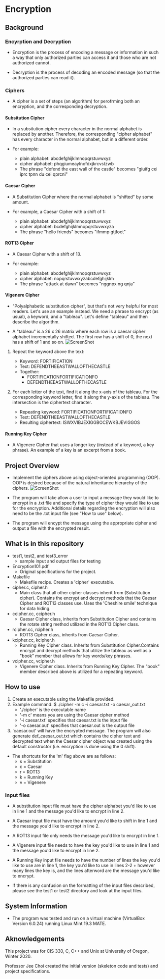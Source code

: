 # Encryption

## Background
### Encyrption and Decryption
* Encryption is the process of encoding a message or information in such a way that only authorized parties can access it and those who are not authorized cannot.

* Decryption is the process of decoding an encoded message (so that the authorized parties can read it).

### Ciphers
* A cipher is a set of steps (an algorithm) for perofrming both an encryption, and the corresponding decryption. 

#### Subsitution Cipher
* In a subsitution cipher every character in the normal alphabet is replaced by another. Therefore, the corresponding "cipher alphabet" has every character in the normal alphabet, but in a different order.

* For example:
    * plain alphabet:  abcdefghijklmnopqrstuvwxyz
    * cipher alphabet: phqgiumeaylnofdxjkrcvstzwb
    * The phrase "defend the east wall of the castle" becomes "giuifg cei iprc tpnn du cei qprcni"

#### Caesar Cipher
* A Substitution Cipher where the normal alphabet is "shifted" by some amount.

* For example, a Caesar Cipher with a shift of 1:
    * plain alphabet:  abcdefghijklmnopqrstuvwxyz
    * cipher alphabet: bcdefghijklmnopqrstuvwxyza
    * The phrase "hello friends" becomes "ifmmp gtjfoet"

#### ROT13 Cipher
* A Caesar Cipher with a shift of 13.

* For example:
    * plain alphabet:  abcdefghijklmnopqrstuvwxyz
    * cipher alphabet: nopqrstuvwxyzabcdefghijklm
    * The phrase "attack at dawn" becomes "nggnpx ng qnja"

#### Vigenere Cipher
* "Polyalphabetic substitution cipher", but that's not very helpful for most readers. Let's use an example instead. We need a phrase to encrypt (as usual), a keyword, and a "tableau". Let's define "tableau" and then describe the algorithm.

* A "tableau" is a 26 x 26 matrix where each row is a caesar cipher alphabet incrementally shifted. The first row has a shift of 0, the next has a shift of 1 and so on. 
![ScreenShot](/screenshots/tableau.png)

1. Repeat the keyword above the text:
    * Keyword: FORTIFICATION
    * Text:    DEFENDTHEEASTWALLOFTHECASTLE
    * Together: 
        * FORTIFICATIONFORTIFICATIONFO
        * DEFENDTHEEASTWALLOFTHECASTLE

2. For each letter of the text, find it along the x-axis of the tableau. For the corresponding keyword letter, find it along the y-axis of the tableau. The intersection is the ciphertext character. 
    * Repeating keyword:    FORTIFICATIONFORTIFICATIONFO
    * Text:                 DEFENDTHEEASTWALLOFTHECASTLE
    * Resulting ciphertext: ISWXVIBJEXIGGBOCEWKBJEVIGGOS

#### Running Key Cipher
* A Vigenere Cipher that uses a longer key (instead of a keyword, a key phrase). An example of a key is an excerpt from a book.

## Project Overview
* Implement the ciphers above using object-oriented programming (OOP). OOP is desired because of the natural inheritance hierarchy of the ciphers.
![ScreenShot](/screenshots/inheritance.png)

* The program will take allow a user to input a message they would like to encrypt in a .txt file and specify the type of cipher they would like to use for the encryption. Additional details regarding the encryption will also need to be the .txt input file (see "How to use" below).

* The program will encypt the message using the appropriate cipher and output a file with the encrypted result.

## What is in this repository
* test1, test2, and test3_error
    * sample input and output files for testing
* Encryption101.pdf
    * Original specifications for the project.
* Makefile
    * Makefile recipe. Creates a 'cipher' executable.
* cipher.c, cipher.h
    * Main class that all other cipher classes inherit from (Substitution cipher). Contains the encrypt and decrypt methods that the Caesar Cipher and ROT13 classes use. Uses the 'Cheshire smile' technique for data hiding. 
* ccipher.cc, ccipher.h
    * Caesar Cipher class, inherits from Substitution Cipher and contains the rotate string method utilized in the ROT13 Cipher class.
* rcipher.cc, rcipher.h
    * ROT13 Cipher class, inherits from Caesar Cipher.
* kcipher.cc, kcipher.h
    * Running Key Cipher class. Inherits from Substitution Cipher.Contains encrypt and decrypt methods that utilize the tableau as well as a "book" member that allows for key words/key phrases.
* vcipher.cc, vcipher.h
    * Vigenere Cipher class. Inherits from Running Key Cipher. The "book" member described above is utilized for a repeating keyword.

## How to use
1. Create an executable using the Makefile provided.
2. Example command: $ ./cipher -m c -i caesar.txt -o caesar_out.txt
    * './cipher' is the executable name
    * '-m c' means you are using the Caesar cipher method
    * '-i  caesar.txt' specifies that caesar.txt is the input file
    * '-o caesar.out' specifies that caesar.out is the output file
3. 'caesar.out' will have the encrypted message. The program will also generate def_caesar_out.txt which contains the cipher text and decrypted text when the Caesar cipher object was created using the default constructor (i.e. encryption is done using the 0 shift).

* The shortcuts for the 'm' flag above are as follows:
    * s = Substitution
    * c = Caesar
    * r = ROT13
    * k = Running Key
    * v = Vigenere

### Input files
* A substitution input file must have the cipher alphabet you'd like to use in line 1 and the message you'd like to encrypt in line 2. 

* A Caesar input file must have the amount you'd like to shift in line 1 and the message you'd like to encrypt in line 2.

* A ROT13 input file only needs the message you'd like to encrypt in line 1.

* A Vigenere input file needs to have the key you'd like to use in line 1 and the message you'd like to encrypt in line 2.

* A Running Key input file needs to have the number of lines the key you'd like to use are in line 1, the key you'd like to use in lines 2-2 + however many lines the key is, and the lines afterword are the message you'd like to encrypt.

* If there is any confusion on the formatting of the input files described, please see the test1 or test2 directory and look at the input files.

## System Information
* The program was tested and run on a virtual machine (VirtualBox Version 6.0.24) running Linux Mint 19.3 MATE.

## Aknowledgements
This project was for CIS 330, C, C++ and Unix at University of Oregon, Winter 2020.

Professor Jee Choi created the initial version (skeleton code and tests) and project specifications.